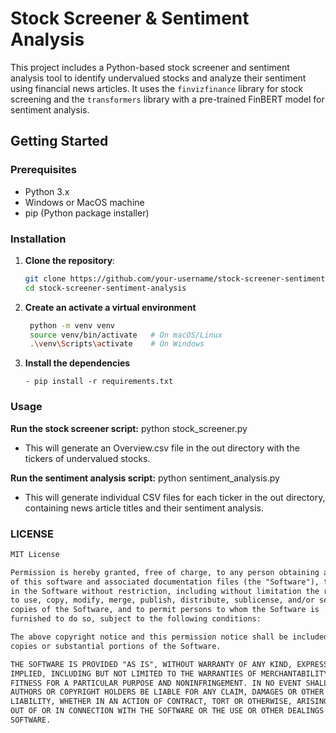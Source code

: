 # Stock Screener & Sentiment Analysis

This project includes a Python-based stock screener and sentiment analysis tool to identify undervalued stocks and analyze their sentiment using financial news articles. It uses the `finvizfinance` library for stock screening and the `transformers` library with a pre-trained FinBERT model for sentiment analysis.

## Getting Started

### Prerequisites

- Python 3.x
- Windows or MacOS machine
- pip (Python package installer)

### Installation

1. **Clone the repository**:
   ```sh
   git clone https://github.com/your-username/stock-screener-sentiment-analysis.git
   cd stock-screener-sentiment-analysis
2. **Create an activate a virtual environment**
   ```sh
    python -m venv venv
    source venv/bin/activate   # On macOS/Linux
    .\venv\Scripts\activate    # On Windows
3. **Install the dependencies**
    ```
    - pip install -r requirements.txt
### Usage

**Run the stock screener script:**
  python stock_screener.py
   - This will generate an Overview.csv file in the out directory with the tickers of undervalued stocks.

**Run the sentiment analysis script:**
  python sentiment_analysis.py
   - This will generate individual CSV files for each ticker in the out directory, containing news article titles and their sentiment analysis.



### LICENSE

```markdown
MIT License

Permission is hereby granted, free of charge, to any person obtaining a copy
of this software and associated documentation files (the "Software"), to deal
in the Software without restriction, including without limitation the rights
to use, copy, modify, merge, publish, distribute, sublicense, and/or sell
copies of the Software, and to permit persons to whom the Software is
furnished to do so, subject to the following conditions:

The above copyright notice and this permission notice shall be included in all
copies or substantial portions of the Software.

THE SOFTWARE IS PROVIDED "AS IS", WITHOUT WARRANTY OF ANY KIND, EXPRESS OR
IMPLIED, INCLUDING BUT NOT LIMITED TO THE WARRANTIES OF MERCHANTABILITY,
FITNESS FOR A PARTICULAR PURPOSE AND NONINFRINGEMENT. IN NO EVENT SHALL THE
AUTHORS OR COPYRIGHT HOLDERS BE LIABLE FOR ANY CLAIM, DAMAGES OR OTHER
LIABILITY, WHETHER IN AN ACTION OF CONTRACT, TORT OR OTHERWISE, ARISING FROM,
OUT OF OR IN CONNECTION WITH THE SOFTWARE OR THE USE OR OTHER DEALINGS IN THE
SOFTWARE.

